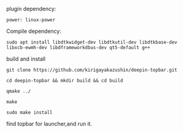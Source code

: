 plugin dependency:

```
power: linux-power
```

Compile dependency:
```
sudo apt install libdtkwidget-dev libdtkutil-dev libdtkbase-dev libxcb-ewmh-dev libdframeworkdbus-dev qt5-default g++
```

build and install

```
git clone https://github.com/kirigayakazushin/deepin-topbar.git
```

```
cd deepin-topbar && mkdir build && cd build
```

```
qmake ../
```

```
make
```

```
sudo make install
```

find topbar for launcher,and run it.
